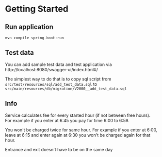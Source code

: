 # Getting Started

## Run application
`mvn compile spring-boot:run`

## Test data
You can add sample test data and test application via http://localhost:8080/swagger-ui/index.html#/

The simplest way to do that is to copy sql script from `src/test/resources/sql/add_test_data.sql` to
`src/main/resources/db/migration/V2000__add_test_data.sql`

## Info
Service calculates fee for every started hour (if not between free hours). 
For example if you enter at 6:45 you pay for time 6:00 to 6:59.

You won't be charged twice for same hour.
For example if you enter at 6:00, leave at 6:15 and enter again at 6:30 you won't be
charged again for that hour.

Entrance and exit doesn't have to be on the same day

